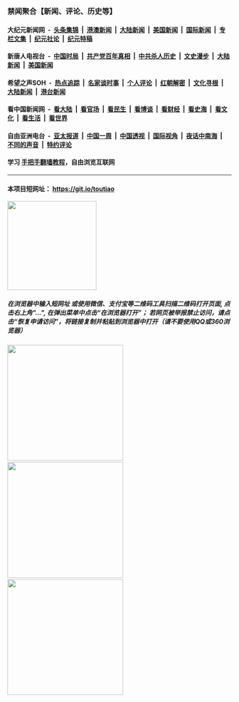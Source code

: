 ### 禁闻聚合【新闻、评论、历史等】

#### 大纪元新闻网 &nbsp;-&nbsp; [头条集锦](indexes/E头条集锦.md?t=02270102) &nbsp;|&nbsp; [港澳新闻](indexes/E港澳新闻.md?t=02270102)  &nbsp;|&nbsp; [大陆新闻](indexes/E大陆新闻.md?t=02270102) &nbsp;|&nbsp; [美国新闻](indexes/E美国新闻.md?t=02270102) &nbsp;|&nbsp; [国际新闻](indexes/E国际新闻.md?t=02270102) &nbsp;|&nbsp; [专栏文集](indexes/E专栏文集.md?t=02270102) &nbsp;|&nbsp; [纪元社论](indexes/E纪元社论.md?t=02270102) &nbsp;|&nbsp; [纪元特稿](indexes/E纪元特稿.md?t=02270102) 

#### 新唐人电视台 &nbsp;-&nbsp; [中国时局](indexes/N中国时局.md?t=02270102) &nbsp;|&nbsp; [共产党百年真相](indexes/N共产党百年真相.md?t=02270102) &nbsp;|&nbsp; [中共杀人历史](indexes/N中共杀人历史.md?t=02270102) &nbsp;|&nbsp; [文史漫步](indexes/N文史漫步.md?t=02270102) &nbsp;|&nbsp; [大陆新闻](indexes/N大陆新闻.md?t=02270102) &nbsp;|&nbsp; [美国新闻](indexes/N美国新闻.md?t=02270102)

#### 希望之声SOH &nbsp;-&nbsp; [热点追踪](indexes/H热点追踪.md?t=02270102) &nbsp;|&nbsp; [名家谈时事](indexes/H名家谈时事.md?t=02270102) &nbsp;|&nbsp; [个人评论](indexes/H个人评论.md?t=02270102)  &nbsp;|&nbsp; [红朝解密](indexes/H红朝解密.md?t=02270102) &nbsp;|&nbsp; [文化寻根](indexes/H文化寻根.md?t=02270102) &nbsp;|&nbsp; [大陆新闻](indexes/H大陆新闻.md?t=02270102) &nbsp;|&nbsp; [港台新闻](indexes/H港台新闻.md?t=02270102)

#### 看中国新闻网 &nbsp;-&nbsp; [看大陆](indexes/S看大陆.md?t=02270102) &nbsp;|&nbsp; [看官场](indexes/S看官场.md?t=02270102) &nbsp;|&nbsp; [看民生](indexes/S看民生.md?t=02270102)  &nbsp;|&nbsp; [看博谈](indexes/S看博谈.md?t=02270102) &nbsp;|&nbsp; [看财经](indexes/S看财经.md?t=02270102) &nbsp;|&nbsp; [看史海](indexes/S看史海.md?t=02270102) &nbsp;|&nbsp; [看文化](indexes/S看文化.md?t=02270102) &nbsp;|&nbsp; [看生活](indexes/S看生活.md?t=02270102) &nbsp;|&nbsp; [看世界](indexes/S看世界.md?t=02270102)

#### 自由亚洲电台 &nbsp;-&nbsp; [亚太报道](indexes/R亚太报道.md?t=02270102) &nbsp;|&nbsp; [中国一周](indexes/R中国一周.md?t=02270102) &nbsp;|&nbsp; [中国透视](indexes/R中国透视.md?t=02270102)  &nbsp;|&nbsp; [国际视角](indexes/R国际视角.md?t=02270102) &nbsp;|&nbsp; [夜话中南海](indexes/R夜话中南海.md?t=02270102) &nbsp;|&nbsp; [不同的声音](indexes/R不同的声音.md?t=02270102) &nbsp;|&nbsp; [特约评论](indexes/R特约评论.md?t=02270102)

#### 学习 [手把手翻墙教程](https://github.com/gfw-breaker/guides/wiki)，自由浏览互联网

----

#### 本项目短网址： https://git.io/toutiao
<img src="https://raw.githubusercontent.com/gfw-breaker/banned-news/master/scripts/img/qr.png" width="200px"/>  

##### 在浏览器中输入短网址 或使用微信、支付宝等二维码工具扫描二维码打开页面, 点击右上角"...", 在弹出菜单中点击“在浏览器打开”； 若网页被举报禁止访问，请点击“恢复申请访问”，将链接复制并粘贴到浏览器中打开（请不要使用QQ或360浏览器）

<img src="https://raw.githubusercontent.com/gfw-breaker/banned-news/master/scripts/img/1.png" width="260px"/> &nbsp; <img src="https://raw.githubusercontent.com/gfw-breaker/banned-news/master/scripts/img/2.png" width="260px"/> &nbsp; <img src="https://raw.githubusercontent.com/gfw-breaker/banned-news/master/scripts/img/3.png" width="260px"/>
